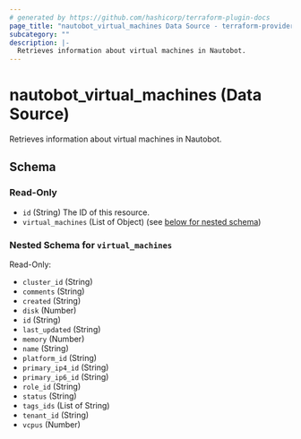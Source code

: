 ```yaml
---
# generated by https://github.com/hashicorp/terraform-plugin-docs
page_title: "nautobot_virtual_machines Data Source - terraform-provider-nautobot"
subcategory: ""
description: |-
  Retrieves information about virtual machines in Nautobot.
---
```


# nautobot_virtual_machines (Data Source)

Retrieves information about virtual machines in Nautobot.



<!-- schema generated by tfplugindocs -->
## Schema

### Read-Only

- `id` (String) The ID of this resource.
- `virtual_machines` (List of Object) (see [below for nested schema](#nestedatt--virtual_machines))

<a id="nestedatt--virtual_machines"></a>
### Nested Schema for `virtual_machines`

Read-Only:

- `cluster_id` (String)
- `comments` (String)
- `created` (String)
- `disk` (Number)
- `id` (String)
- `last_updated` (String)
- `memory` (Number)
- `name` (String)
- `platform_id` (String)
- `primary_ip4_id` (String)
- `primary_ip6_id` (String)
- `role_id` (String)
- `status` (String)
- `tags_ids` (List of String)
- `tenant_id` (String)
- `vcpus` (Number)


